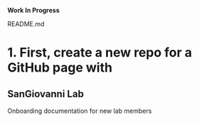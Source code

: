 **Work In Progress**  

README.md  

# 1. First, create a new repo for a GitHub page with

## SanGiovanni Lab

Onboarding documentation for new lab members

